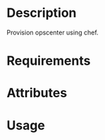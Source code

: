 Description
===========

Provision opscenter using chef.

Requirements
============

Attributes
==========

Usage
=====


